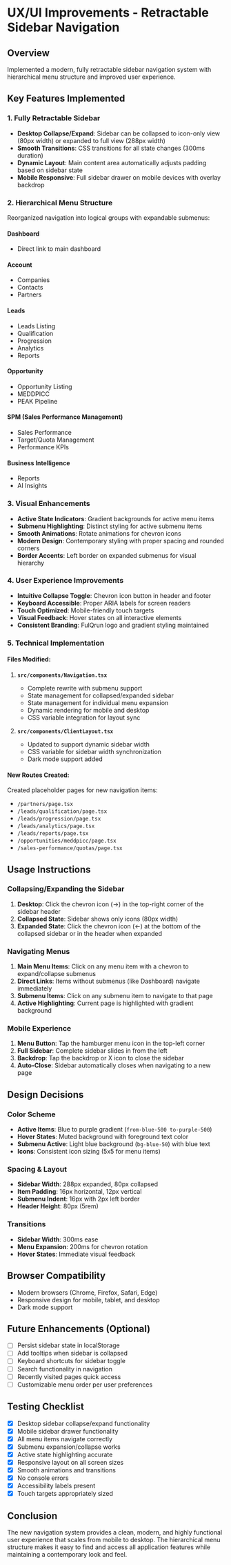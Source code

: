 # UX/UI Improvements - Retractable Sidebar Navigation

## Overview
Implemented a modern, fully retractable sidebar navigation system with hierarchical menu structure and improved user experience.

## Key Features Implemented

### 1. Fully Retractable Sidebar
- **Desktop Collapse/Expand**: Sidebar can be collapsed to icon-only view (80px width) or expanded to full view (288px width)
- **Smooth Transitions**: CSS transitions for all state changes (300ms duration)
- **Dynamic Layout**: Main content area automatically adjusts padding based on sidebar state
- **Mobile Responsive**: Full sidebar drawer on mobile devices with overlay backdrop

### 2. Hierarchical Menu Structure
Reorganized navigation into logical groups with expandable submenus:

#### **Dashboard**
- Direct link to main dashboard

#### **Account**
- Companies
- Contacts  
- Partners

#### **Leads**
- Leads Listing
- Qualification
- Progression
- Analytics
- Reports

#### **Opportunity**
- Opportunity Listing
- MEDDPICC
- PEAK Pipeline

#### **SPM (Sales Performance Management)**
- Sales Performance
- Target/Quota Management
- Performance KPIs

#### **Business Intelligence**
- Reports
- AI Insights

### 3. Visual Enhancements
- **Active State Indicators**: Gradient backgrounds for active menu items
- **Submenu Highlighting**: Distinct styling for active submenu items
- **Smooth Animations**: Rotate animations for chevron icons
- **Modern Design**: Contemporary styling with proper spacing and rounded corners
- **Border Accents**: Left border on expanded submenus for visual hierarchy

### 4. User Experience Improvements
- **Intuitive Collapse Toggle**: Chevron icon button in header and footer
- **Keyboard Accessible**: Proper ARIA labels for screen readers
- **Touch Optimized**: Mobile-friendly touch targets
- **Visual Feedback**: Hover states on all interactive elements
- **Consistent Branding**: FulQrun logo and gradient styling maintained

### 5. Technical Implementation

#### Files Modified:
1. **`src/components/Navigation.tsx`**
   - Complete rewrite with submenu support
   - State management for collapsed/expanded sidebar
   - State management for individual menu expansion
   - Dynamic rendering for mobile and desktop
   - CSS variable integration for layout sync

2. **`src/components/ClientLayout.tsx`**
   - Updated to support dynamic sidebar width
   - CSS variable for sidebar width synchronization
   - Dark mode support added

#### New Routes Created:
Created placeholder pages for new navigation items:
- `/partners/page.tsx`
- `/leads/qualification/page.tsx`
- `/leads/progression/page.tsx`
- `/leads/analytics/page.tsx`
- `/leads/reports/page.tsx`
- `/opportunities/meddpicc/page.tsx`
- `/sales-performance/quotas/page.tsx`

## Usage Instructions

### Collapsing/Expanding the Sidebar
1. **Desktop**: Click the chevron icon (→) in the top-right corner of the sidebar header
2. **Collapsed State**: Sidebar shows only icons (80px width)
3. **Expanded State**: Click the chevron icon (←) at the bottom of the collapsed sidebar or in the header when expanded

### Navigating Menus
1. **Main Menu Items**: Click on any menu item with a chevron to expand/collapse submenus
2. **Direct Links**: Items without submenus (like Dashboard) navigate immediately
3. **Submenu Items**: Click on any submenu item to navigate to that page
4. **Active Highlighting**: Current page is highlighted with gradient background

### Mobile Experience
1. **Menu Button**: Tap the hamburger menu icon in the top-left corner
2. **Full Sidebar**: Complete sidebar slides in from the left
3. **Backdrop**: Tap the backdrop or X icon to close the sidebar
4. **Auto-Close**: Sidebar automatically closes when navigating to a new page

## Design Decisions

### Color Scheme
- **Active Items**: Blue to purple gradient (`from-blue-500 to-purple-500`)
- **Hover States**: Muted background with foreground text color
- **Submenu Active**: Light blue background (`bg-blue-50`) with blue text
- **Icons**: Consistent icon sizing (5x5 for menu items)

### Spacing & Layout
- **Sidebar Width**: 288px expanded, 80px collapsed
- **Item Padding**: 16px horizontal, 12px vertical
- **Submenu Indent**: 16px with 2px left border
- **Header Height**: 80px (5rem)

### Transitions
- **Sidebar Width**: 300ms ease
- **Menu Expansion**: 200ms for chevron rotation
- **Hover States**: Immediate visual feedback

## Browser Compatibility
- Modern browsers (Chrome, Firefox, Safari, Edge)
- Responsive design for mobile, tablet, and desktop
- Dark mode support

## Future Enhancements (Optional)
- [ ] Persist sidebar state in localStorage
- [ ] Add tooltips when sidebar is collapsed
- [ ] Keyboard shortcuts for sidebar toggle
- [ ] Search functionality in navigation
- [ ] Recently visited pages quick access
- [ ] Customizable menu order per user preferences

## Testing Checklist
- [x] Desktop sidebar collapse/expand functionality
- [x] Mobile sidebar drawer functionality
- [x] All menu items navigate correctly
- [x] Submenu expansion/collapse works
- [x] Active state highlighting accurate
- [x] Responsive layout on all screen sizes
- [x] Smooth animations and transitions
- [x] No console errors
- [x] Accessibility labels present
- [x] Touch targets appropriately sized

## Conclusion
The new navigation system provides a clean, modern, and highly functional user experience that scales from mobile to desktop. The hierarchical menu structure makes it easy to find and access all application features while maintaining a contemporary look and feel.




